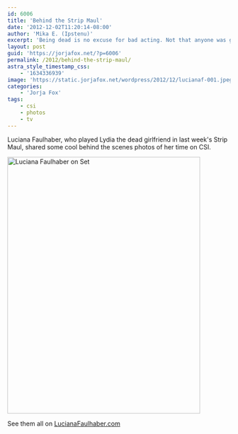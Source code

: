 ```yaml
---
id: 6006
title: 'Behind the Strip Maul'
date: '2012-12-02T11:20:14-08:00'
author: 'Mika E. (Ipstenu)'
excerpt: 'Being dead is no excuse for bad acting. Not that anyone was guilty of that.'
layout: post
guid: 'https://jorjafox.net/?p=6006'
permalink: /2012/behind-the-strip-maul/
astra_style_timestamp_css:
    - '1634336939'
image: 'https://static.jorjafox.net/wordpress/2012/12/lucianaf-001.jpeg'
categories:
    - 'Jorja Fox'
tags:
    - csi
    - photos
    - tv
---
```


Luciana Faulhaber, who played Lydia the dead girlfriend in last week's Strip Maul, shared some cool behind the scenes photos of her time on CSI.

<a href="https://jorjafox.net/gallery/albums/tv/csi/pub/s13/candid/lucianaf-001.jpg"><img class="aligncenter" title="13X09: LUCIANA FAULHABER" src="https://jorjafox.net/gallery/cache/tv/csi/pub/s13/candid/lucianaf-001_595.jpg" alt="Luciana Faulhaber on Set" width="435" height="580" /></a>

See them all on <a href="http://www.lucianafaulhaber.com/?p=605">LucianaFaulhaber.com</a>